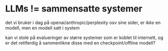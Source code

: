 # LLMs != sammensatte systemer

det vi bruker i dag på openai/anthropic/perplexity osv sine sider, er *ikke* en modell, men en modell satt i system

kan vi stole på evalueringer av større systemer som er koblet til internett, og er det rettferdig å sammenlikne disse med en checkpoint/offline modell?



